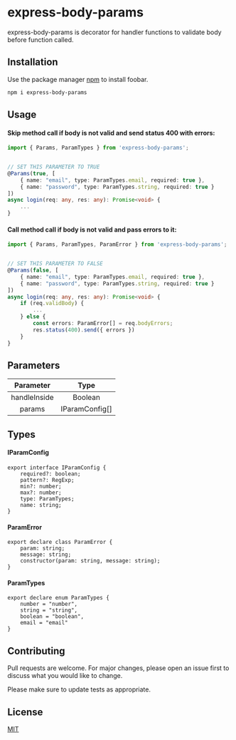 # express-body-params

express-body-params is decorator for handler functions to validate body before function called.

## Installation

Use the package manager [npm](https://www.npmjs.com) to install foobar.

```bash
npm i express-body-params
```

## Usage
#### Skip method call if body is not valid and send status 400 with errors:

```typescript
import { Params, ParamTypes } from 'express-body-params';


// SET THIS PARAMETER TO TRUE
@Params(true, [
    { name: "email", type: ParamTypes.email, required: true },
    { name: "password", type: ParamTypes.string, required: true }
])
async login(req: any, res: any): Promise<void> {
	...
}
```

#### Call method call if body is not valid and pass errors to it:

```typescript
import { Params, ParamTypes, ParamError } from 'express-body-params';


// SET THIS PARAMETER TO FALSE
@Params(false, [
    { name: "email", type: ParamTypes.email, required: true },
    { name: "password", type: ParamTypes.string, required: true }
])
async login(req: any, res: any): Promise<void> {
    if (req.validBody) {
        ...
    } else { 
        const errors: ParamError[] = req.bodyErrors;
        res.status(400).send({ errors })
    }
}
```

## Parameters

| Parameter        | Type           |
|:----------------:|:--------------:| 
| handleInside     | Boolean        |
| params           | IParamConfig[] |

## Types
#### IParamConfig
```
export interface IParamConfig {
    required?: boolean;
    pattern?: RegExp;
    min?: number;
    max?: number;
    type: ParamTypes;
    name: string;
}
```

#### ParamError
```
export declare class ParamError {
    param: string;
    message: string;
    constructor(param: string, message: string);
}
```

#### ParamTypes
```
export declare enum ParamTypes {
    number = "number",
    string = "string",
    boolean = "boolean",
    email = "email"
}
```


## Contributing
Pull requests are welcome. For major changes, please open an issue first to discuss what you would like to change.

Please make sure to update tests as appropriate.

## License
[MIT](https://choosealicense.com/licenses/mit/)
